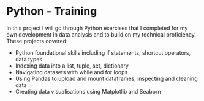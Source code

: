 # Python - Training
In this project I will go through Python exercises that I completed for my own development in data analysis and to build on my technical proficiency. These projects covered:
  - Python foundational skills including if statements, shortcut operators, data types
  - Indexing data into a list, tuple, set, dictionary
  - Navigating datasets with while and for loops
  - Using Pandas to upload and mount dataframes, inspecting and cleaning data
  - Creating data visualisations using Matplotlib and Seaborn
